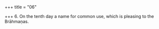 +++
title = "06"

+++
6. On the tenth day a name for common use, which is pleasing to the Brāhmaṇas.
